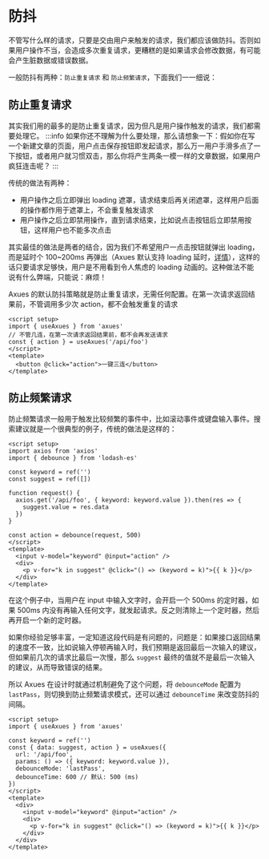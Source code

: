 # 防抖

不管写什么样的请求，只要是交由用户来触发的请求，我们都应该做防抖。否则如果用户操作不当，会造成多次重复请求，更糟糕的是如果请求会修改数据，有可能会产生脏数据或错误数据。

一般防抖有两种：`防止重复请求` 和 `防止频繁请求`，下面我们一一细说：

## 防止重复请求

其实我们用的最多的是防止重复请求，因为但凡是用户操作触发的请求，我们都需要处理它。
:::info
如果你还不理解为什么要处理，那么请想象一下：假如你在写一个新建文章的页面，用户点击保存按钮即发起请求，那么万一用户手滑多点了一下按钮，或者用户就习惯双击，那么你将产生两条一模一样的文章数据，如果用户疯狂连击呢？
:::

传统的做法有两种：

- 用户操作之后立即弹出 loading 遮罩，请求结束后再关闭遮罩，这样用户后面的操作都作用于遮罩上，不会重复触发请求
- 用户操作之后立即禁用操作，直到请求结束，比如说点击按钮后立即禁用按钮，这样用户也不能多次点击

其实最佳的做法是两者的结合，因为我们不希望用户一点击按钮就弹出 loading，而是延时个 100~200ms 再弹出（Axues 默认支持 loading 延时，[详情]()），这样的话只要请求足够快，用户是不用看到令人焦虑的 loading 动画的。这种做法不能说有什么弊端，只能说：麻烦！

Axues 的默认防抖策略就是防止重复请求，无需任何配置。在第一次请求返回结果前，不管调用多少次 action，都不会触发重复的请求

```vue
<script setup>
import { useAxues } from 'axues'
// 不管几连，在第一次请求返回结果前，都不会再发送请求
const { action } = useAxues('/api/foo')
</script>
<template>
  <button @click="action">一键三连</button>
</template>
```

## 防止频繁请求

防止频繁请求一般用于触发比较频繁的事件中，比如滚动事件或键盘输入事件。搜索建议就是一个很典型的例子，传统的做法是这样的：

```vue
<script setup>
import axios from 'axios'
import { debounce } from 'lodash-es'

const keyword = ref('')
const suggest = ref([])

function request() {
  axios.get('/api/foo', { keyword: keyword.value }).then(res => {
    suggest.value = res.data
  })
}

const action = debounce(request, 500)
</script>
<template>
  <input v-model="keyword" @input="action" />
  <div>
    <p v-for="k in suggest" @click="() => (keyword = k)">{{ k }}</p>
  </div>
</template>
```

在这个例子中，当用户在 input 中输入文字时，会开启一个 500ms 的定时器，如果 500ms 内没有再输入任何文字，就发起请求。反之则清除上一个定时器，然后再开启一个新的定时器。

如果你经验足够丰富，一定知道这段代码是有问题的，问题是：如果接口返回结果的速度不一致，比如说输入停顿再输入时，我们预期是返回最后一次输入的建议，但如果前几次的请求比最后一次慢，那么 `suggest` 最终的值就不是最后一次输入的建议，从而导致错误的结果。

所以 Axues 在设计时就通过机制避免了这个问题，将 `debounceMode` 配置为 `lastPass`，则切换到防止频繁请求模式，还可以通过 `debounceTime` 来改变防抖的间隔。

```vue
<script setup>
import { useAxues } from 'axues'

const keyword = ref('')
const { data: suggest, action } = useAxues({
  url: '/api/foo',
  params: () => ({ keyword: keyword.value }),
  debounceMode: 'lastPass',
  debounceTime: 600 // 默认: 500 (ms)
})
</script>
<template>
  <div>
    <input v-model="keyword" @input="action" />
    <div>
      <p v-for="k in suggest" @click="() => (keyword = k)">{{ k }}</p>
    </div>
  </div>
</template>
```

